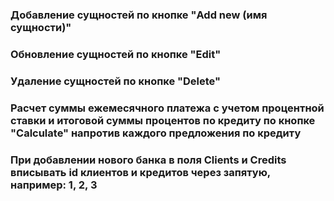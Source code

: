 ### Добавление сущностей по кнопке "Add new (имя сущности)"
### Обновление сущностей по кнопке "Edit"
### Удаление сущностей по кнопке "Delete"
### Расчет суммы ежемесячного платежа с учетом процентной ставки и итоговой суммы процентов по кредиту по кнопке "Calculate" напротив каждого предложения по кредиту
### При добавлении нового банка в поля Clients и Credits вписывать id клиентов и кредитов через запятую, например: 1, 2, 3
